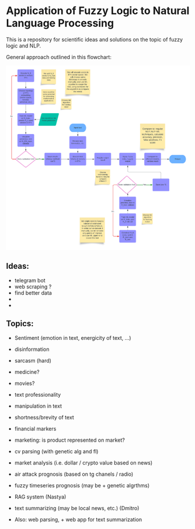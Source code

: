 # Application of Fuzzy Logic to Natural Language Processing

This is a repository for scientific ideas and solutions on the topic of fuzzy logic and NLP.

General approach outlined in this flowchart: 

![flow](nlp_fuzzy.png)




## Ideas:

- telegram bot
- web scraping ?
- find better data
- 
- 
 

## Topics:

- Sentiment (emotion in text, energicity of text, ...)
- disinformation 
- sarcasm (hard)
- medicine?
- movies?
- text professionality 
- manipulation in text 
- shortness/brevity of text 
- financial markers 
- marketing: is product represented on market?
- cv parsing (with genetic alg and fl) 

- market analysis (i.e. dollar / crypto value based on news)
- air attack prognosis (based on tg chanels / radio)
- fuzzy timeseries prognosis (may be + genetic algrthms)
- RAG system (Nastya)

- text summarizing (may be local news, etc.) (Dmitro)
- Also: web parsing, + web app for text summarization 

